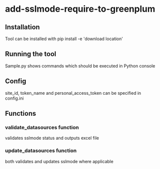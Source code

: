 # add-sslmode-require-to-greenplum

## Installation

Tool can be installed with pip install -e 'download location'

## Running the tool

Sample.py shows commands which should be executed in Python console

## Config

site_id, token_name and personal_access_token can be specified in config.ini

## Functions

### validate_datasources function

validates sslmode status and outputs excel file

### update_datasources function

both validates and updates sslmode where applicable



